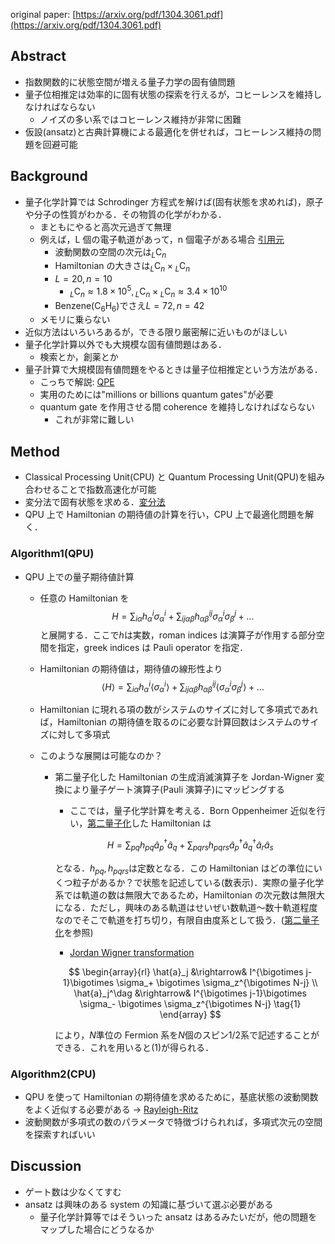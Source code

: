 original paper: [https://arxiv.org/pdf/1304.3061.pdf](https://arxiv.org/pdf/1304.3061.pdf)

## Abstract

- 指数関数的に状態空間が増える量子力学の固有値問題
- 量子位相推定は効率的に固有状態の探索を行えるが，コヒーレンスを維持しなければならない
  - ノイズの多い系ではコヒーレンス維持が非常に困難
- 仮設(ansatz)と古典計算機による最適化を併せれば，コヒーレンス維持の問題を回避可能

## Background

- 量子化学計算では Schrodinger 方程式を解けば(固有状態を求めれば)，原子や分子の性質がわかる．その物質の化学がわかる．
  - まともにやると高次元過ぎて無理
  - 例えば，L 個の電子軌道があって，n 個電子がある場合 [引用元](https://www.slideshare.net/NakataMaho/ss-117321322)
    - 波動関数の空間の次元は${}_L\mathrm{C}_n$
    - Hamiltonian の大きさは${}_L\mathrm{C}_n\times{}_L\mathrm{C}_n$
    - $L=20, n=10$
      - ${}_L\mathrm{C}_n \approx 1.8 \times 10^5, {}_L\mathrm{C}_n\times{}_L\mathrm{C}_n\approx3.4 \times 10^{10}$
    - Benzene$\left(\mathrm{C}_6\mathrm{H}_6\right)$でさえ$L=72, n=42$
  - メモリに乗らない
- 近似方法はいろいろあるが，できる限り厳密解に近いものがほしい
- 量子化学計算以外でも大規模な固有値問題はある．
  - 検索とか，創薬とか
- 量子計算で大規模固有値問題をやるときは量子位相推定という方法がある．
  - こっちで解説: [QPE](https://github.com/kenjikun/survey-notes/blob/master/qpe.md)
  - 実用のためには"millions or billions quantum gates"が必要
  - quantum gate を作用させる間 coherence を維持しなければならない
    - これが非常に難しい

## Method

- Classical Processing Unit(CPU) と Quantum Processing Unit(QPU)を組み合わせることで指数高速化が可能
- 変分法で固有状態を求める．[変分法](variational_method.md)
- QPU 上で Hamiltonian の期待値の計算を行い，CPU 上で最適化問題を解く．

### Algorithm1(QPU)

- QPU 上での量子期待値計算

  - 任意の Hamiltonian を
    $$
    H = \sum_{i\alpha}{h_\alpha^i \sigma_\alpha^i} + \sum_{ij\alpha\beta}h_{\alpha\beta}^{ij}\sigma_\alpha^i\sigma_\beta^j + \dots \tag{1}
    $$
    と展開する．ここで$h$は実数，roman indices は演算子が作用する部分空間を指定，greek indices は Pauli operator を指定．
  - Hamiltonian の期待値は，期待値の線形性より
    $$
    \left<H\right> = \sum_{i\alpha}{h_\alpha^i \left<\sigma_\alpha^i\right>} + \sum_{ij\alpha\beta}{h_{\alpha\beta}^{ij}\left<\sigma_\alpha^i\sigma_\beta^j\right> + \dots}
    $$
  - Hamiltonian に現れる項の数がシステムのサイズに対して多項式であれば，Hamiltonian の期待値を取るのに必要な計算回数はシステムのサイズに対して多項式
  - このような展開は可能なのか？

    - 第二量子化した Hamiltonian の生成消滅演算子を Jordan-Wigner 変換により量子ゲート演算子(Pauli 演算子)にマッピングする

      - ここでは，量子化学計算を考える．Born Oppenheimer 近似を行い，[第二量子化](https://github.com/kenjikun/survey-notes/blob/master/second_quantization.md)した Hamiltonian は

      $$
      H = \sum_{pq}{h_{pq}\hat{a}_{p}^{\dagger}\hat{a}_{q}}+\sum_{pqrs}{h_{pqrs}\hat{a}_{p}^{\dagger}\hat{a}_{q}^{\dagger}\hat{a}_{r}\hat{a}_{s}}
      $$

      となる．$h_{pq}, h_{pqrs}$は定数となる．この Hamiltonian はどの準位にいくつ粒子があるか？で状態を記述している(数表示)．実際の量子化学系では軌道の数は無限大であるため，Hamiltonian の次元数は無限大になる．ただし，興味のある軌道はせいぜい数軌道〜数十軌道程度なのでそこで軌道を打ち切り，有限自由度系として扱う．([第二量子化](https://github.com/kenjikun/survey-notes/blob/master/second_quantization.md)を参照)

      - [Jordan Wigner transformation](https://github.com/kenjikun/survey-notes/blob/master/jordan_wigner_transformation.md)

      $$
      \begin{array}{rl}
        \hat{a}_j &\rightarrow& I^{\bigotimes j-1}\bigotimes \sigma_+ \bigotimes \sigma_z^{\bigotimes N-j} \\
        \hat{a}_j^\dag &\rightarrow& I^{\bigotimes j-1}\bigotimes \sigma_- \bigotimes \sigma_z^{\bigotimes N-j} \tag{1}
      \end{array}
      $$

      により，$N$準位の Fermion 系を$N$個のスピン$1/2$系で記述することができる．これを用いると$(1)$が得られる．

### Algorithm2(CPU)

- QPU を使って Hamiltonian の期待値を求めるために，基底状態の波動関数をよく近似する必要がある → [Rayleigh-Ritz](https://github.com/kenjikun/survey-notes/blob/master/variational_method.md)
- 波動関数が多項式の数のパラメータで特徴づけられれば，多項式次元の空間を探索すればいい

## Discussion

- ゲート数は少なくてすむ
- ansatz は興味のある system の知識に基づいて選ぶ必要がある
  - 量子化学計算等ではそういった ansatz はあるみたいだが，他の問題をマップした場合にどうなるか
